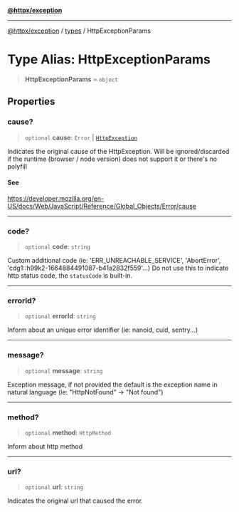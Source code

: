[**@httpx/exception**](../../README.md)

***

[@httpx/exception](../../README.md) / [types](../README.md) / HttpExceptionParams

# Type Alias: HttpExceptionParams

> **HttpExceptionParams** = `object`

## Properties

### cause?

> `optional` **cause**: `Error` \| [`HttpException`](../../base/classes/HttpException.md)

Indicates the original cause of the HttpException.
Will be ignored/discarded if the runtime (browser / node version) does not support it
or there's no polyfill

#### See

https://developer.mozilla.org/en-US/docs/Web/JavaScript/Reference/Global_Objects/Error/cause

***

### code?

> `optional` **code**: `string`

Custom additional code (ie: 'ERR_UNREACHABLE_SERVICE', 'AbortError', 'cdg1::h99k2-1664884491087-b41a2832f559'...)
Do not use this to indicate http status code, the `statusCode` is built-in.

***

### errorId?

> `optional` **errorId**: `string`

Inform about an unique error identifier (ie: nanoid, cuid, sentry...)

***

### message?

> `optional` **message**: `string`

Exception message, if not provided the default is the exception
name in natural language (ie: "HttpNotFound" -> "Not found")

***

### method?

> `optional` **method**: `HttpMethod`

Inform about http method

***

### url?

> `optional` **url**: `string`

Indicates the original url that caused the error.
